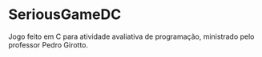 # SeriousGameDC
Jogo feito em C para atividade avaliativa de programação, ministrado pelo professor Pedro Girotto.
